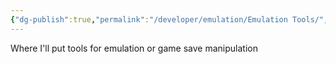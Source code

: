 ```yaml
---
{"dg-publish":true,"permalink":"/developer/emulation/Emulation Tools/","created":"2024-03-13T20:41:17.412-05:00","updated":"2024-03-14T21:56:25.000-05:00"}
---
```


Where I'll put tools for emulation or game save manipulation